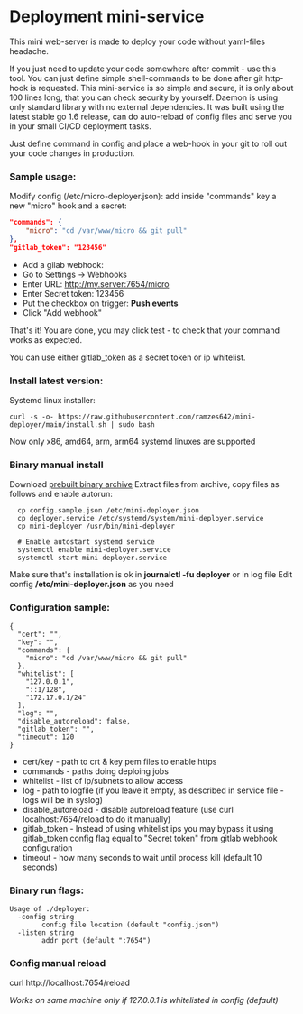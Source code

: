 # Deployment mini-service

This mini web-server is made to deploy your code without yaml-files headache.

If you just need to update your code somewhere after commit - use this tool.
You can just define simple shell-commands to be done after git http-hook is requested.
This mini-service is so simple and secure, it is only about 100 lines long, that you can check security
by yourself.
Daemon is using only standard library with no external dependencies.
It was built using the latest stable go 1.6 release, can do auto-reload of config files and 
serve you in your small CI/CD deployment tasks.

Just define command in config and place a web-hook in your git to roll out your code changes in production.

### Sample usage:

Modify config (/etc/micro-deployer.json): add inside "commands" key a new "micro" hook and a secret:
```json
"commands": {
    "micro": "cd /var/www/micro && git pull"
},
"gitlab_token": "123456"
```

* Add a gilab webhook:
* Go to Settings -> Webhooks
* Enter URL: http://my.server:7654/micro
* Enter Secret token: 123456
* Put the checkbox on trigger: **Push events**
* Click "Add webhook"

That's it! You are done, you may click test - to check that your command works as expected.

You can use either gitlab_token as a secret token or ip whitelist.

### Install latest version: 

Systemd linux installer:
```
curl -s -o- https://raw.githubusercontent.com/ramzes642/mini-deployer/main/install.sh | sudo bash
```
Now only x86, amd64, arm, arm64 systemd linuxes are supported

### Binary manual install
Download [prebuilt binary archive](https://github.com/ramzes642/mini-deployer/releases)
Extract files from archive, copy files as follows and enable autorun:
```shell
  cp config.sample.json /etc/mini-deployer.json
  cp deployer.service /etc/systemd/system/mini-deployer.service
  cp mini-deployer /usr/bin/mini-deployer
  
  # Enable autostart systemd service
  systemctl enable mini-deployer.service
  systemctl start mini-deployer.service
```
Make sure that's installation is ok in **journalctl -fu deployer** or in log file
Edit config **/etc/mini-deployer.json** as you need

### Configuration sample:
```json5
{
  "cert": "",
  "key": "",
  "commands": {
    "micro": "cd /var/www/micro && git pull"
  },
  "whitelist": [
    "127.0.0.1",
    "::1/128",
    "172.17.0.1/24"
  ],
  "log": "",
  "disable_autoreload": false,
  "gitlab_token": "",
  "timeout": 120
}
```
* cert/key - path to crt & key pem files to enable https
* commands - paths doing deploing jobs
* whitelist - list of ip/subnets to allow access
* log - path to logfile (if you leave it empty, as described in service file - logs will be in syslog)
* disable_autoreload - disable autoreload feature (use curl localhost:7654/reload to do it manually) 
* gitlab_token - Instead of using whitelist ips you may bypass it using gitlab_token config flag equal to "Secret token" from gitlab webhook configuration
* timeout - how many seconds to wait until process kill (default 10 seconds) 


### Binary run flags:
```shell
Usage of ./deployer:
  -config string
        config file location (default "config.json")
  -listen string
        addr port (default ":7654")
```

### Config manual reload

curl http://localhost:7654/reload

_Works on same machine only if 127.0.0.1 is whitelisted in config (default)_